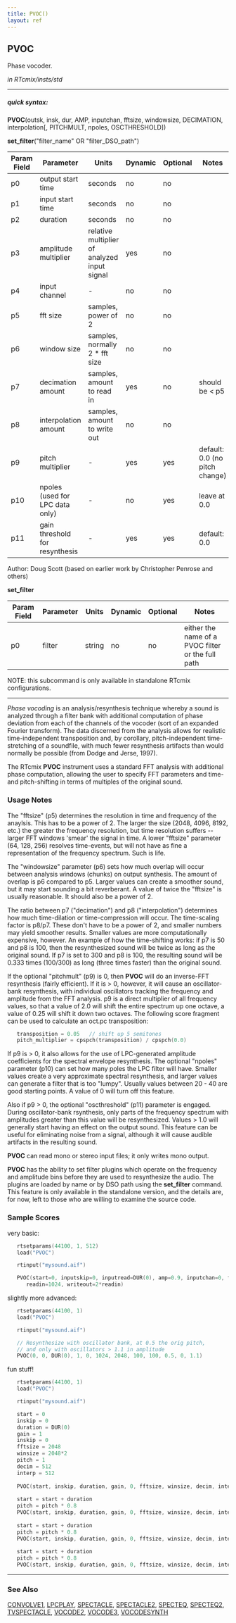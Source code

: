 ```yaml
---
title: PVOC()
layout: ref
---
```


## PVOC

Phase vocoder.

*in RTcmix/insts/std*  
  

-----

##### quick syntax:

**PVOC**(outsk, insk, dur, AMP, inputchan, fftsize, windowsize,
DECIMATION, interpolation\[, PITCHMULT, npoles, OSCTHRESHOLD\])

**set_filter**("filter\_name" OR "filter\_DSO\_path")

Param Field	| Parameter | Units | Dynamic | Optional | Notes
----------- | --------- | ----- | -------- | --------- | ---------
p0 | output start time | seconds | no | no | 
p1 | input start time | seconds | no | no | 
p2 | duration | seconds | no | no | 
p3 | amplitude multiplier | relative multiplier of analyzed input signal | yes | no | 
p4 | input channel |  -  | no | no | 
p5 | fft size | samples, power of 2 | no | no | 
p6 | window size | samples, normally 2 * fft size | no | no | 
p7 | decimation amount | samples, amount to read in | yes | no | should be < p5
p8 | interpolation amount | samples, amount to write out | no | no | 
p9 | pitch multiplier |  -  | yes | yes | default: 0.0 (no pitch change) | 
p10 | npoles (used for LPC data only) |  -  | no | yes | leave at 0.0 | 
p11 | gain threshold for resynthesis |  -  | yes | yes | default: 0.0 | 

   Author:  Doug Scott (based on earlier work by Christopher Penrose and others)

<span id="set_filter"></span> **set_filter**  

Param Field	| Parameter | Units | Dynamic | Optional | Notes
----------- | --------- | ----- | -------- | --------- | ---------
p0 | filter | string | no | no | either the name of a PVOC filter or the full path |

   NOTE: this subcommand is only available in standalone RTcmix configurations.

-----

  
*Phase vocoding* is an analysis/resynthesis technique whereby
a sound is analyzed through a filter bank with additional computation of
phase deviation from each of the channels of the vocoder (sort of an
expanded Fourier transform). The data discerned from the analysis allows
for realistic time-independent transposition and, by corollary,
pitch-independent time-stretching of a soundfile, with much fewer
resynthesis artifacts than would normally be possible (from Dodge and
Jerse, 1997).

The RTcmix **PVOC** instrument uses a standard FFT analysis with
additional phase computation, allowing the user to specify FFT
parameters and time- and pitch-shifting in terms of multiples of the
original sound.

### Usage Notes

The "fftsize" (p5) determines the resolution in time and frequency of
the anaylsis. This has to be a power of 2. The larger the size (2048,
4096, 8192, etc.) the greater the frequency resolution, but time
resolution suffers -- larger FFT windows 'smear' the signal in time. A
lower "fftsize" parameter (64, 128, 256) resolves time-events, but will
not have as fine a representation of the frequency spectrum. Such is
life.

The "windowsize" parameter (p6) sets how much overlap will occur between
analysis windows (chunks) on output synthesis. The amount of overlap is
p6 compared to p5. Larger values can create a smoother sound, but it may
start sounding a bit reverberant. A value of twice the "fftsize" is
usually reasonable. It should also be a power of 2.

The ratio between p7 ("decimation") and p8 ("interpolation") determines
how much time-dilation or time-compression will occur. The time-scaling
factor is p8/p7. These don't have to be a power of 2, and smaller
numbers may yield smoother results. Smaller values are more
computationally expensive, however. An example of how the time-shifting
works: if p7 is 50 and p8 is 100, then the resynthesized sound will be
twice as long as the original sound. If p7 is set to 300 and p8 is 100,
the resulting sound will be 0.333 times (100/300) as long (three times
faster) than the original sound.

If the optional "pitchmult" (p9) is 0, then **PVOC** will do an
inverse-FFT resynthesis (fairly efficient). If it is \> 0, however, it
will cause an oscillator-bank resynthesis, with individual oscillators
tracking the frequency and amplitude from the FFT analysis. p9 is a
direct multiplier of all frequency values, so that a value of 2.0 will
shift the entire spectrum up one octave, a value of 0.25 will shift it
down two octaves. The following score fragment can be used to calculate
an oct.pc transposition:

```cpp
   transposition = 0.05   // shift up 5 semitones
   pitch_multiplier = cpspch(transposition) / cpspch(0.0)
```

If p9 is \> 0, it also allows for the use of LPC-generated amplitude
coefficients for the spectral envelope resynthesis. The optional
"npoles" parameter (p10) can set how many poles the LPC filter will
have. Smaller values create a very approximate spectral resynthesis, and
larger values can generate a filter that is too "lumpy". Usually values
between 20 - 40 are good starting points. A value of 0 will turn off
this feature.

Also if p9 \> 0, the optional "oscthreshold" (p11) parameter is engaged.
During oscillator-bank rsynthesis, only parts of the frequency spectrum
with amplitudes greater than this value will be resynthesized. Values \>
1.0 will generally start having an effect on the output sound. This
feature can be useful for eliminating noise from a signal, although it
will cause audible artifacts in the resulting sound.

**PVOC** can read mono or stereo input files; it only writes mono
output.

**PVOC** has the ability to set filter plugins which operate on the frequency
and amplitude bins before they are used to resynthesize the audio.  The plugins are
loaded by name or by DSO path using the **set_filter** command.  This feature 
is only available in the standalone version, and the details are, for now, left
to those who are willing to examine the source code.

### Sample Scores

very basic:

```cpp
   rtsetparams(44100, 1, 512)
   load("PVOC")

   rtinput("mysound.aif")

   PVOC(start=0, inputskip=0, inputread=DUR(0), amp=0.9, inputchan=0, fft=1024, window=2*fft,
      readin=1024, writeout=2*readin)
```

  
  
slightly more advanced:

```cpp
   rtsetparams(44100, 1)
   load("PVOC")

   rtinput("mysound.aif")

   // Resynthesize with oscillator bank, at 0.5 the orig pitch,
   // and only with oscillators > 1.1 in amplitude
   PVOC(0, 0, DUR(0), 1, 0, 1024, 2048, 100, 100, 0.5, 0, 1.1)
```

  
  
fun stuff\!

```cpp
   rtsetparams(44100, 1)
   load("PVOC")

   rtinput("mysound.aif")

   start = 0
   inskip = 0
   duration = DUR(0)
   gain = 1
   inskip = 0
   fftsize = 2048
   winsize = 2048*2
   pitch = 1
   decim = 512
   interp = 512
   
   PVOC(start, inskip, duration, gain, 0, fftsize, winsize, decim, interp, pitch)
   
   start = start + duration
   pitch = pitch * 0.8
   PVOC(start, inskip, duration, gain, 0, fftsize, winsize, decim, interp, pitch)
   
   start = start + duration
   pitch = pitch * 0.8
   PVOC(start, inskip, duration, gain, 0, fftsize, winsize, decim, interp, pitch)
   
   start = start + duration
   pitch = pitch * 0.8
   PVOC(start, inskip, duration, gain, 0, fftsize, winsize, decim, interp, pitch)
```

  

-----

### See Also

[CONVOLVE1](CONVOLVE1.html), [LPCPLAY](LPCPLAY.html),
[SPECTACLE](SPECTACLE.html), [SPECTACLE2](SPECTACLE2.html),
[SPECTEQ](SPECTEQ.html), [SPECTEQ2](SPECTEQ2.html),
[TVSPECTACLE](TVSPECTACLE.html), [VOCODE2](VOCODE2.html),
[VOCODE3](VOCODE3.html), [VOCODESYNTH](VOCODESYNTH.html)
